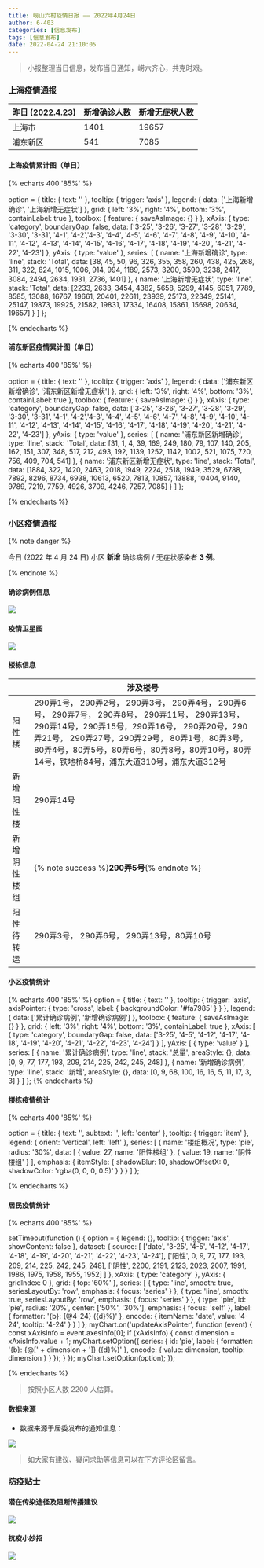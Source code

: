```yaml
---
title: 崂山六村疫情日报 —— 2022年4月24日
author: 6-403
categories: [信息发布]
tags: [信息发布]
date: 2022-04-24 21:10:05
---
```


> 小报整理当日信息，发布当日通知，崂六齐心，共克时艰。

<!--more-->


<script src="https://cdn.jsdelivr.net/npm/echarts@4.8.0/dist/echarts.min.js"></script>
<script src="https://api.map.baidu.com/getscript?v=2.0&ak=84y4lPUPCHIrwRUQPc61uBewdYZ1pHM2"></script>
<script src="https://cdn.jsdelivr.net/npm/echarts-gl@1.1.1/dist/echarts-gl.min.js"></script>

### 上海疫情通报

| 昨日 (2022.4.23) | 新增确诊人数 | 新增无症状人数 |
| ---------------- | ------------ | -------------- |
| 上海市           | 1401         | 19657          |
| 浦东新区         | 541          | 7085           |

#### 上海疫情累计图（单日）

{% echarts 400 '85%' %}

option = {
  title: {
    text: ''
  },
  tooltip: {
    trigger: 'axis'
  },
  legend: {
    data: ['上海新增确诊', '上海新增无症状']
  },
  grid: {
    left: '3%',
    right: '4%',
    bottom: '3%',
    containLabel: true
  },
  toolbox: {
    feature: {
      saveAsImage: {}
    }
  },
  xAxis: {
    type: 'category',
    boundaryGap: false,
    data: ['3-25', '3-26', '3-27', '3-28', '3-29', '3-30', '3-31', '4-1', '4-2','4-3', '4-4', '4-5', '4-6', '4-7', '4-8', '4-9', '4-10', '4-11', '4-12', '4-13', '4-14', '4-15', '4-16', '4-17', '4-18', '4-19', '4-20', '4-21', '4-22', '4-23']
  },
  yAxis: {
    type: 'value'
  },
  series: [
    {
      name: '上海新增确诊',
      type: 'line',
      stack: 'Total',
      data: [38, 45, 50, 96, 326, 355, 358, 260, 438, 425, 268, 311, 322, 824, 1015, 1006, 914, 994, 1189, 2573, 3200, 3590, 3238, 2417, 3084, 2494, 2634, 1931, 2736, 1401]
    },
    {
      name: '上海新增无症状',
      type: 'line',
      stack: 'Total',
      data: [2233, 2633, 3454, 4382, 5658, 5299, 4145, 6051, 7789, 8585, 13088, 16767, 19661, 20401, 22611, 23939, 25173, 22349, 25141, 25147, 19873, 19925, 21582, 19831, 17334, 16408, 15861, 15698, 20634, 19657]
    }
  ]
};

{% endecharts %}

#### 浦东新区疫情累计图（单日）

{% echarts 400 '85%' %}

option = {
  title: {
    text: ''
  },
  tooltip: {
    trigger: 'axis'
  },
  legend: {
    data: ['浦东新区新增确诊', '浦东新区新增无症状']
  },
  grid: {
    left: '3%',
    right: '4%',
    bottom: '3%',
    containLabel: true
  },
  toolbox: {
    feature: {
      saveAsImage: {}
    }
  },
  xAxis: {
    type: 'category',
    boundaryGap: false,
    data: ['3-25', '3-26', '3-27', '3-28', '3-29', '3-30', '3-31', '4-1', '4-2','4-3', '4-4', '4-5', '4-6', '4-7', '4-8', '4-9', '4-10', '4-11', '4-12', '4-13', '4-14', '4-15', '4-16', '4-17', '4-18', '4-19', '4-20', '4-21', '4-22', '4-23']
  },
  yAxis: {
    type: 'value'
  },
  series: [
        {
      name: '浦东新区新增确诊',
      type: 'line',
      stack: 'Total',
      data: [31, 1, 4, 39, 169, 249, 180, 79, 107, 140, 205, 162, 151, 307, 348, 517, 212, 493, 192, 1139, 1252, 1142, 1002, 521, 1075, 720, 756, 409, 704, 541]
    },
    {
      name: '浦东新区新增无症状',
      type: 'line',
      stack: 'Total',
      data: [1884, 322, 1420, 2463, 2018, 1949, 2224, 2518, 1949, 3529, 6788, 7892, 8296, 8734, 6938, 10613, 6520, 7813, 10857, 13888, 10404, 9140, 9789, 7219, 7759, 4926, 3709, 4246, 7257, 7085]
    }
  ]
};

{% endecharts %}

### 小区疫情通报

{% note danger %}

今日 (2022 年 4 月 24 日) 小区 **新增** 确诊病例 / 无症状感染者 **3 例**。

{% endnote %}

#### 确诊病例信息

![](https://pic.imgdb.cn/item/62655530239250f7c51f7d78.jpg)

#### 疫情卫星图

![](https://pic.imgdb.cn/item/62655541239250f7c51fcb02.jpg)

#### 楼栋信息

|              | 涉及楼号                                                     |
| ------------ | ------------------------------------------------------------ |
| 阳性楼       | 290弄1号， 290弄2号， 290弄3号， 290弄4号， 290弄6号， 290弄7号， 290弄8号， 290弄11号， 290弄13号，290弄14号，290弄15号，290弄16号， 290弄20号，290弄21号， 290弄27号，290弄29号， 80弄1号，80弄3号，80弄4号，80弄5号，80弄6号，80弄8号，80弄10号，80弄14号，铁地桥84号，浦东大道310号，浦东大道312号 |
| 新增阳性楼   | 290弄14号                                                    |
| 新增阴性楼组 | {% note success %}**290弄5号**{% endnote %}                  |
| 阳性待转运   | 290弄3号， 290弄6号， 290弄13号，80弄10号                    |

#### 小区疫情统计

{% echarts 400 '85%' %}
option = {
    title: {
        text: ''
    },
    tooltip: {
        trigger: 'axis',
        axisPointer: {
            type: 'cross',
            label: {
                backgroundColor: '#fa7985'
            }
        }
    },
    legend: {
        data: ['累计确诊病例', '新增确诊病例']
    },
    toolbox: {
        feature: {
            saveAsImage: {}
        }
    },
    grid: {
        left: '3%',
        right: '4%',
        bottom: '3%',
        containLabel: true
    },
    xAxis: [
        {
            type: 'category',
            boundaryGap: false,
            data: ['3-25', '4-5', '4-12', '4-17', '4-18', '4-19', '4-20', '4-21', '4-22', '4-23', '4-24']
        }
    ],
    yAxis: [
        {
            type: 'value'
        }
    ],
    series: [
        {
            name: '累计确诊病例',
            type: 'line',
            stack: '总量',
            areaStyle: {},
            data: [0, 9, 77, 177, 193, 209, 214, 225, 242, 245, 248]
        },
        {
            name: '新增确诊病例',
            type: 'line',
            stack: '新增',
            areaStyle: {},
            data: [0, 9, 68, 100, 16, 16, 5, 11, 17, 3, 3]
        }
    ]
};
{% endecharts %}

#### 楼栋疫情统计
{% echarts 400 '85%' %}

option = {
  title: {
    text: '',
    subtext: '',
    left: 'center'
  },
  tooltip: {
    trigger: 'item'
  },
  legend: {
    orient: 'vertical',
    left: 'left'
  },
  series: [
    {
      name: '楼组概况',
      type: 'pie',
      radius: '30%',
      data: [
        { value: 27, name: '阳性楼组' },
        { value: 19, name: '阴性楼组' }
      ],
      emphasis: {
        itemStyle: {
          shadowBlur: 10,
          shadowOffsetX: 0,
          shadowColor: 'rgba(0, 0, 0, 0.5)'
        }
      }
    }
  ]
};

{% endecharts %}


#### 居民疫情统计

{% echarts 400 '85%' %}

setTimeout(function () {
  option = {
    legend: {},
    tooltip: {
      trigger: 'axis',
      showContent: false
    },
    dataset: {
      source: [
        ['date', '3-25', '4-5', '4-12', '4-17', '4-18', '4-19', '4-20', '4-21', '4-22', '4-23', '4-24'],
        ['阳性', 0, 9, 77, 177, 193, 209, 214, 225, 242, 245, 248],
        ['阴性', 2200, 2191, 2123, 2023, 2007, 1991, 1986, 1975, 1958, 1955, 1952]
      ]
    },
    xAxis: { type: 'category' },
    yAxis: { gridIndex: 0 },
    grid: { top: '60%' },
    series: [
      {
        type: 'line',
        smooth: true,
        seriesLayoutBy: 'row',
        emphasis: { focus: 'series' }
      },
      {
        type: 'line',
        smooth: true,
        seriesLayoutBy: 'row',
        emphasis: { focus: 'series' }
      },
      {
        type: 'pie',
        id: 'pie',
        radius: '20%',
        center: ['50%', '30%'],
        emphasis: {
          focus: 'self'
        },
        label: {
          formatter: '{b}: {@4-24} ({d}%)'
        },
        encode: {
          itemName: 'date',
          value: '4-24',
          tooltip: '4-24'
        }
      }
    ]
  };
  myChart.on('updateAxisPointer', function (event) {
    const xAxisInfo = event.axesInfo[0];
    if (xAxisInfo) {
      const dimension = xAxisInfo.value + 1;
      myChart.setOption({
        series: {
          id: 'pie',
          label: {
            formatter: '{b}: {@[' + dimension + ']} ({d}%)'
          },
          encode: {
            value: dimension,
            tooltip: dimension
          }
        }
      });
    }
  });
  myChart.setOption(option);
});

{% endecharts %}

> 按照小区人数 2200 人估算。

#### 数据来源

- 数据来源于居委发布的通知信息：

![](https://pic.imgdb.cn/item/6265577c239250f7c5271ee4.jpg)

> 如大家有建议、疑问求助等信息可以在下方评论区留言。

### 防疫贴士

#### 潜在传染途径及阻断传播建议

![](https://pic.imgdb.cn/item/625edf23239250f7c57e276e.jpg)

#### 抗疫小妙招

![](https://pic.imgdb.cn/item/62629707239250f7c502d344.jpg)

